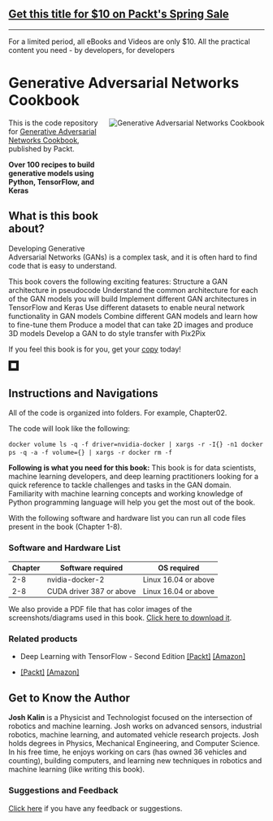 ## [Get this title for $10 on Packt's Spring Sale](https://www.packt.com/B10527?utm_source=github&utm_medium=packt-github-repo&utm_campaign=spring_10_dollar_2022)
-----
For a limited period, all eBooks and Videos are only $10. All the practical content you need \- by developers, for developers

# Generative Adversarial Networks Cookbook

<a href="https://www.packtpub.com/big-data-and-business-intelligence/generative-adversarial-networks-cookbook?utm_source=github&utm_medium=repository&utm_campaign=9781789139907 "><img src="https://d1ldz4te4covpm.cloudfront.net/sites/default/files/imagecache/ppv4_main_book_cover/9781789139907.png" alt="Generative Adversarial Networks Cookbook" height="256px" align="right"></a>

This is the code repository for [Generative Adversarial Networks Cookbook](https://www.packtpub.com/big-data-and-business-intelligence/generative-adversarial-networks-cookbook?utm_source=github&utm_medium=repository&utm_campaign=9781789139907 ), published by Packt.

**Over 100 recipes to build generative models using Python, TensorFlow, and Keras**

## What is this book about?
Developing Generative Adversarial Networks (GANs) is a complex task, and it is often hard to find code that is easy to understand.

This book covers the following exciting features:
Structure a GAN architecture in pseudocode 
Understand the common architecture for each of the GAN models you will build 
Implement different GAN architectures in TensorFlow and Keras 
Use different datasets to enable neural network functionality in GAN models 
Combine different GAN models and learn how to fine-tune them 
Produce a model that can take 2D images and produce 3D models 
Develop a GAN to do style transfer with Pix2Pix 

If you feel this book is for you, get your [copy](https://www.amazon.com/dp/1789139902) today!

<a href="https://www.packtpub.com/?utm_source=github&utm_medium=banner&utm_campaign=GitHubBanner"><img src="https://raw.githubusercontent.com/PacktPublishing/GitHub/master/GitHub.png" 
alt="https://www.packtpub.com/" border="5" /></a>

## Instructions and Navigations
All of the code is organized into folders. For example, Chapter02.

The code will look like the following:
```
docker volume ls -q -f driver=nvidia-docker | xargs -r -I{} -n1 docker ps -q -a -f volume={} | xargs -r docker rm -f
```

**Following is what you need for this book:**
This book is for data scientists, machine learning developers, and deep learning practitioners looking for a quick reference to tackle challenges and tasks in the GAN domain. Familiarity with machine learning concepts and working knowledge of Python programming language will help you get the most out of the book.

With the following software and hardware list you can run all code files present in the book (Chapter 1-8).
### Software and Hardware List
| Chapter | Software required | OS required |
| -------- | ------------------------------------ | ----------------------------------- |
| 2-8 | nvidia-docker-2  | Linux 16.04  or above |
| 2-8 | CUDA driver 387 or above | Linux 16.04  or above |


We also provide a PDF file that has color images of the screenshots/diagrams used in this book. [Click here to download it](https://www.packtpub.com/sites/default/files/downloads/9781789139907_ColorImages.pdf).

### Related products
* Deep Learning with TensorFlow - Second Edition [[Packt]](https://www.packtpub.com/big-data-and-business-intelligence/deep-learning-tensorflow-second-edition?utm_source=github&utm_medium=repository&utm_campaign=9781788831109 ) [[Amazon]](https://www.amazon.com/dp/1788831101)

*  [[Packt]](https://www.packtpub.com/big-data-and-business-intelligence/keras-deep-learning-cookbook?utm_source=github&utm_medium=repository&utm_campaign=) [[Amazon]](https://www.amazon.com/dp/1788621751)


## Get to Know the Author
**Josh Kalin** is a Physicist and Technologist focused on the intersection of robotics and machine learning. Josh works on advanced sensors, industrial robotics, machine learning, and automated vehicle research projects. Josh holds degrees in Physics, Mechanical Engineering, and Computer Science. In his free time, he enjoys working on cars (has owned 36 vehicles and counting), building computers, and learning new techniques in robotics and machine learning (like writing this book).



### Suggestions and Feedback
[Click here](https://docs.google.com/forms/d/e/1FAIpQLSdy7dATC6QmEL81FIUuymZ0Wy9vH1jHkvpY57OiMeKGqib_Ow/viewform) if you have any feedback or suggestions.


